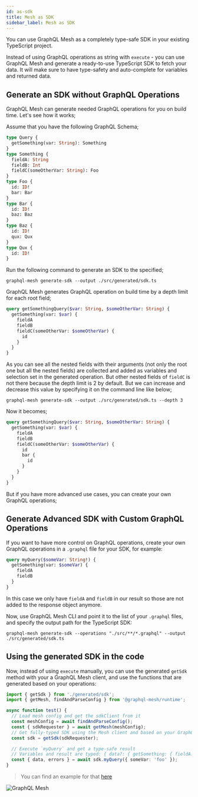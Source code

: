 ```yaml
---
id: as-sdk
title: Mesh as SDK
sidebar_label: Mesh as SDK
---
```


You can use GraphQL Mesh as a completely type-safe SDK in your existing TypeScript project.

Instead of using GraphQL operations as string with `execute` - you can use GraphQL Mesh and generate a ready-to-use TypeScript SDK to fetch your data. It will make sure to have type-safety and auto-complete for variables and returned data.

## Generate an SDK without GraphQL Operations

GraphQL Mesh can generate needed GraphQL operations for you on build time. Let's see how it works;

Assume that you have the following GraphQL Schema;
```graphql
type Query {
  getSomething(var: String): Something
}
type Something {
  fieldA: String
  fieldB: Int
  fieldC(someOtherVar: String): Foo
}
type Foo {
  id: ID!
  bar: Bar
}
type Bar {
  id: ID!
  baz: Baz
}
type Baz {
  id: ID!
  qux: Qux
}
type Qux {
  id: ID!
}
```

Run the following command to generate an SDK to the specified;
```
graphql-mesh generate-sdk --output ./src/generated/sdk.ts
```

GraphQL Mesh generates GraphQL operation on build time by a depth limit for each root field;
```graphql
query getSomethingQuery($var: String, $someOtherVar: String) {
  getSomething(var: $var) {
    fieldA
    fieldB
    fieldC(someOtherVar: $someOtherVar) {
      id
    }
  }
} 
```

As you can see all the nested fields with their arguments (not only the root one but all the nested fields) are collected and added as variables and selection set in the generated operation.
But other nested fields of `fieldC` is not there because the depth limit is 2 by default. But we can increase and decrease this value by specifying it on the command line like below;

```
graphql-mesh generate-sdk --output ./src/generated/sdk.ts --depth 3
```

Now it becomes;
```graphql
query getSomethingQuery($var: String, $someOtherVar: String) {
  getSomething(var: $var) {
    fieldA
    fieldB
    fieldC(someOtherVar: $someOtherVar) {
      id
      bar {
        id
      }
    }
  }
} 
```

But if you have more advanced use cases, you can create your own GraphQL operations;

## Generate Advanced SDK with Custom GraphQL Operations

If you want to have more control on GraphQL operations, create your own GraphQL operations in a `.graphql` file for your SDK, for example:

```graphql
query myQuery($someVar: String!) {
  getSomething(var: $someVar) {
    fieldA
    fieldB
  }
}
```

In this case we only have `fieldA` and `fieldB` in our result so those are not added to the response object anymore.

Now, use GraphQL Mesh CLI and point it to the list of your `.graphql` files, and specify the output path for the TypeScript SDK:

```
graphql-mesh generate-sdk --operations "./src/**/*.graphql" --output ./src/generated/sdk.ts
```

## Using the generated SDK in the code

Now, instead of using `execute` manually, you can use the generated `getSdk` method with your a GraphQL Mesh client, and use the functions that are generated based on your operations:

```ts
import { getSdk } from './generated/sdk';
import { getMesh, findAndParseConfig } from '@graphql-mesh/runtime';

async function test() {
  // Load mesh config and get the sdkClient from it
  const meshConfig = await findAndParseConfig();
  const { sdkRequester } = await getMesh(meshConfig);
  // Get fully-typed SDK using the Mesh client and based on your GraphQL operations
  const sdk = getSdk(sdkRequester);

  // Execute `myQuery` and get a type-safe result
  // Variables and result are typed: { data?: { getSomething: { fieldA: string, fieldB: number }, errors?: GraphQLError[] } }
  const { data, errors } = await sdk.myQuery({ someVar: 'foo' });
}
```

> You can find an example for that [here](https://github.com/Urigo/graphql-mesh/tree/master/examples/postgres-geodb#using-the-generated-sdk)


![GraphQL Mesh](/img/as-sdk.png)
